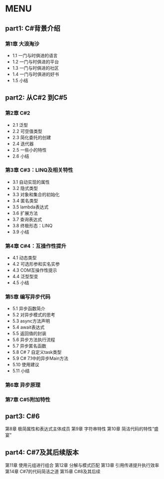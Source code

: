 # MENU

## part1: C#背景介绍

### 第1章 大浪淘沙  
- 1.1 一门与时俱进的语言
- 1.2 一门与时俱进的平台
- 1.3 一门与时俱进的社区
- 1.4 一门与时俱进的好书
- 1.5 小结
   
## part2: 从C#2 到C#5

### 第2章 C#2 
- 2.1 泛型
- 2.2 可空值类型
- 2.3 简化委托的创建
- 2.4 迭代器
- 2.5 一些小的特性
- 2.6 小结
  

### 第3章 C#3：LINQ及相关特性
- 3.1 自动实现的属性
- 3.2 隐式类型
- 3.3 对象和集合的初始化
- 3.4 匿名类型
- 3.5 lambda表达式
- 3.6 扩展方法
- 3.7 查询表达式
- 3.8 终极形态：LINQ
- 3.9 小结

### 第4章 C#4：互操作性提升
- 4.1 动态类型
- 4.2 可选形参和实名实参
- 4.3 COM互操作性提示
- 4.4 泛型型变
- 4.5 小结

### 第5章 编写异步代码
- 5.1 异步函数简介
- 5.2 对异步模式的思考
- 5.3 async方法声明
- 5.4 await表达式
- 5.5 返回值的封装
- 5.6 异步方法执行流程
- 5.7 异步匿名函数
- 5.8 C# 7 自定义task类型
- 5.9 C# 7.1中的异步Main方法
- 5.10 使用建议
- 5.11 小结

### 第6章 异步原理

### 第7章 C#5附加特性

## part3: C#6
第8章 极简属性和表达式主体成员
第9章 字符串特性
第10章 简洁代码的特性“盛宴”

## part4: C#7及其后续版本
第11章 使用元组进行组合
第12章 分解与模式匹配
第13章 引用传递提升执行效率
第14章 C#7的代码简洁之道
第15章 C#8及其后续